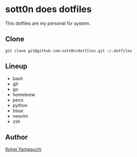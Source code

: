 # sott0n does dotfiles
This dotfiles are my personal for system.

## Clone
```
git clone git@github.com:sott0n/dotfiles.git ~/.dotfiles
```

## Lineup
* bash
* git
* go
* homebrew
* peco
* python
* tmux
* neovim
* zsh

## Author
[Kohei Yamaguchi](https://github.com/sott0n)
